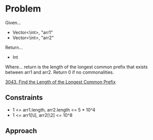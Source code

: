 
# Problem
Given...
- Vector<\int>, "arr1"
- Vector<\int>, "arr2"

Return...
- Int

Where...
return is the length of the longest common prefix that exists between arr1 and
arr2. Return 0 if no commonalities.

[3043. Find the Length of the Longest Common Prefix](https://leetcode.com/problems/find-the-length-of-the-longest-common-prefix/description/?envType=daily-question&envId=2024-09-24)

## Constraints
- 1 <= arr1.length, arr2.length <= 5 * 10^4
- 1 <= arr1[\i], arr2[\2] <= 10^8

## Approach

